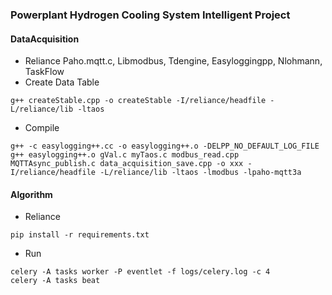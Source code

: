 ### Powerplant Hydrogen Cooling System Intelligent Project

#### DataAcquisition
- Reliance
Paho.mqtt.c, Libmodbus, Tdengine, Easyloggingpp, Nlohmann, TaskFlow
- Create Data Table
```
g++ createStable.cpp -o createStable -I/reliance/headfile -L/reliance/lib -ltaos
```
- Compile
```
g++ -c easylogging++.cc -o easylogging++.o -DELPP_NO_DEFAULT_LOG_FILE
g++ easylogging++.o gVal.c myTaos.c modbus_read.cpp MQTTAsync_publish.c data_acquisition_save.cpp -o xxx -I/reliance/headfile -L/reliance/lib -ltaos -lmodbus -lpaho-mqtt3a
```
#### Algorithm
- Reliance
```
pip install -r requirements.txt
```
- Run
```
celery -A tasks worker -P eventlet -f logs/celery.log -c 4
celery -A tasks beat
```